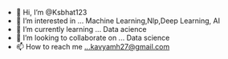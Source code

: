 - 👋 Hi, I’m @Ksbhat123
- 👀 I’m interested in ... Machine Learning,Nlp,Deep Learning, AI
- 🌱 I’m currently learning ... Data acience
- 💞️ I’m looking to collaborate on ... Data science
- 📫 How to reach me ...kavyamh27@gmail.com

<!---
Ksbhat123/Ksbhat123 is a ✨ special ✨ repository because its `README.md` (this file) appears on your GitHub profile.
You can click the Preview link to take a look at your changes.
--->
